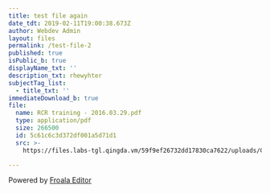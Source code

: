 ```yaml
---
title: test file again
date_tdt: 2019-02-11T19:00:38.673Z
author: Webdev Admin
layout: files
permalink: /test-file-2
published: true
isPublic_b: true
displayName_txt: ''
description_txt: rhewyhter
subjectTag_list:
  - title_txt: ''
immediateDownload_b: true
file:
  name: RCR training - 2016.03.29.pdf
  type: application/pdf
  size: 266500
  id: 5c61c6c3d372df001a5d71d1
  src: >-
    https://files.labs-tgl.qingda.vm/59f9ef26732dd17830ca7622/uploads/CMUI/5c61c6c3d372df001a5d71d1/RCR%20training%20-%202016.03.29.pdf

---
```


Powered by [Froala
Editor](https://www.froala.com/wysiwyg-editor?pb=1 "Froala Editor")

